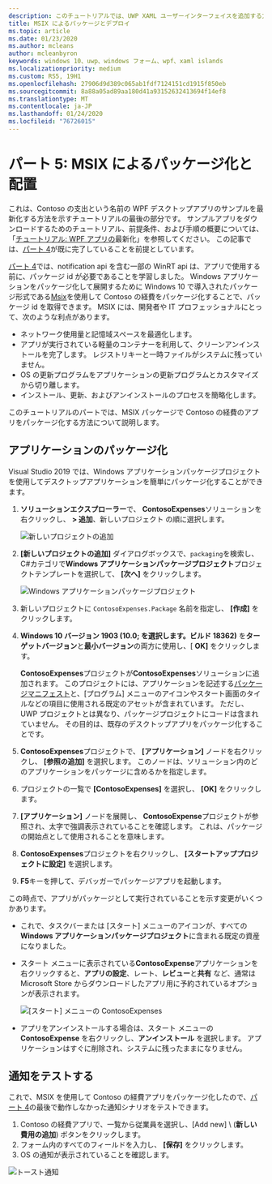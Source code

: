 ```yaml
---
description: このチュートリアルでは、UWP XAML ユーザーインターフェイスを追加する方法、MSIX パッケージを作成する方法、およびその他の最新のコンポーネントを WPF アプリに組み込む方法について説明します。
title: MSIX によるパッケージとデプロイ
ms.topic: article
ms.date: 01/23/2020
ms.author: mcleans
author: mcleanbyron
keywords: windows 10、uwp、windows フォーム、wpf、xaml islands
ms.localizationpriority: medium
ms.custom: RS5, 19H1
ms.openlocfilehash: 27906d9d389c065ab1fdf7124151cd1915f850eb
ms.sourcegitcommit: 8a88a05ad89aa180d41a93152632413694f14ef8
ms.translationtype: MT
ms.contentlocale: ja-JP
ms.lasthandoff: 01/24/2020
ms.locfileid: "76726015"
---
```

# <a name="part-5-package-and-deploy-with-msix"></a>パート 5: MSIX によるパッケージ化と配置

これは、Contoso の支出という名前の WPF デスクトップアプリのサンプルを最新化する方法を示すチュートリアルの最後の部分です。 サンプルアプリをダウンロードするためのチュートリアル、前提条件、および手順の概要については、「[チュートリアル: WPF アプリの](modernize-wpf-tutorial.md)最新化」を参照してください。 この記事では、[パート 4](modernize-wpf-tutorial-4.md)が既に完了していることを前提としています。

[パート 4](modernize-wpf-tutorial-4.md)では、notification api を含む一部の WinRT api は、アプリで使用する前に、パッケージ id が必要であることを学習しました。 Windows アプリケーションをパッケージ化して展開するために Windows 10 で導入されたパッケージ形式である[Msix](https://docs.microsoft.com/windows/msix)を使用して Contoso の経費をパッケージ化することで、パッケージ id を取得できます。 MSIX には、開発者や IT プロフェッショナルにとって、次のような利点があります。

- ネットワーク使用量と記憶域スペースを最適化します。
- アプリが実行されている軽量のコンテナーを利用して、クリーンアンインストールを完了します。 レジストリキーと一時ファイルがシステムに残っていません。
- OS の更新プログラムをアプリケーションの更新プログラムとカスタマイズから切り離します。
- インストール、更新、およびアンインストールのプロセスを簡略化します。

このチュートリアルのパートでは、MSIX パッケージで Contoso の経費のアプリをパッケージ化する方法について説明します。

## <a name="package-the-application"></a>アプリケーションのパッケージ化

Visual Studio 2019 では、Windows アプリケーションパッケージプロジェクトを使用してデスクトップアプリケーションを簡単にパッケージ化することができます。 

1. **ソリューションエクスプローラー**で、 **ContosoExpenses**ソリューションを右クリックし、 **> 追加**、新しいプロジェクト の順に選択します。

    ![新しいプロジェクトの追加](images/wpf-modernize-tutorial/AddNewProject.png)

3. **[新しいプロジェクトの追加]** ダイアログボックスで、`packaging`を検索し、 C#カテゴリで**Windows アプリケーションパッケージプロジェクト**プロジェクトテンプレートを選択して、 **[次へ]** をクリックします。

    ![Windows アプリケーションパッケージプロジェクト](images/wpf-modernize-tutorial/WAP.png)

4. 新しいプロジェクトに `ContosoExpenses.Package` 名前を指定し、 **[作成]** をクリックします。

5. **Windows 10 バージョン 1903 (10.0; を選択します。ビルド 18362)** を**ターゲットバージョン**と**最小バージョン**の両方に使用し、[ **OK]** をクリックします。

    **ContosoExpenses**プロジェクトが**ContosoExpenses**ソリューションに追加されます。 このプロジェクトには、アプリケーションを記述する[パッケージマニフェスト](https://docs.microsoft.com/uwp/schemas/appxpackage/uapmanifestschema/schema-root)と、[プログラム] メニューのアイコンやスタート画面のタイルなどの項目に使用される既定のアセットが含まれています。 ただし、UWP プロジェクトとは異なり、パッケージプロジェクトにコードは含まれていません。 その目的は、既存のデスクトップアプリをパッケージ化することです。

6. **ContosoExpenses**プロジェクトで、 **[アプリケーション]** ノードを右クリックし、 **[参照の追加]** を選択します。 このノードは、ソリューション内のどのアプリケーションをパッケージに含めるかを指定します。

6. プロジェクトの一覧で **[ContosoExpenses]** を選択し、 **[OK]** をクリックします。

7. **[アプリケーション]** ノードを展開し、 **ContosoExpense**プロジェクトが参照され、太字で強調表示されていることを確認します。 これは、パッケージの開始点として使用されることを意味します。

8. **ContosoExpenses**プロジェクトを右クリックし、 **[スタートアッププロジェクトに設定]** を選択します。

9. **F5**キーを押して、デバッガーでパッケージアプリを起動します。

この時点で、アプリがパッケージとして実行されていることを示す変更がいくつかあります。

- これで、タスクバーまたは [スタート] メニューのアイコンが、すべての**Windows アプリケーションパッケージプロジェクト**に含まれる既定の資産になりました。
- スタート メニューに表示されている**ContosoExpense**アプリケーションを右クリックすると、**アプリの設定**、レート、**レビュー**と**共有** など、通常は Microsoft Store からダウンロードしたアプリ用に予約されているオプションが表示されます。

    ![[スタート] メニューの ContosoExpenses](images/wpf-modernize-tutorial/StartMenu.png)

- アプリをアンインストールする場合は、スタート メニューの  **ContosoExpense** を右クリックし、**アンインストール** を選択します。 アプリケーションはすぐに削除され、システムに残ったままになりません。

## <a name="test-the-notification"></a>通知をテストする

これで、MSIX を使用して Contoso の経費アプリをパッケージ化したので、[パート 4](modernize-wpf-tutorial-4.md)の最後で動作しなかった通知シナリオをテストできます。

1. Contoso の経費アプリで、一覧から従業員を選択し、[Add new] \ (**新しい費用の追加**\) ボタンをクリックします。
2. フォーム内のすべてのフィールドを入力し、 **[保存]** をクリックします。
3. OS の通知が表示されていることを確認します。

![トースト通知](images/wpf-modernize-tutorial/ToastNotification.png)
